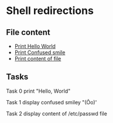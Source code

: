 # Shell redirections

## File content

* [Print Hello World](./0-hello_world)
* [Print Confused smile](./1-confused_smile)
* [Print content of file](./2-hellofile)


## Tasks

Task 0	print "Hello, World"

Task 1	display confused smiley "(Ôo)'

Task 2	display content of /etc/passwd file

